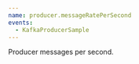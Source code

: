 ```yaml
---
name: producer.messageRatePerSecond
events:
  - KafkaProducerSample
---
```


Producer messages per second.